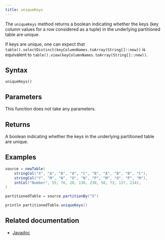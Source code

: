 ```yaml
---
title: uniqueKeys
---
```


The `uniqueKeys` method returns a boolean indicating whether the keys (key column values for a row considered as a tuple) in the underlying partitioned table are unique.

If keys are unique, one can expect that `table().selectDistinct(keyColumnNames.toArray(String[]::new))` is equivalent to `table().view(keyColumnNames.toArray(String[]::new))`.

## Syntax

```
uniqueKeys()
```

## Parameters

This function does not take any parameters.

## Returns

A boolean indicating whether the keys in the underlying partitioned table are unique.

## Examples

```groovy order=:log
source = newTable(
    stringCol("X", "A", "B", "A", "C", "B", "A", "B", "B", "C"),
    stringCol("Y", "M", "N", "O", "N", "P", "M", "O", "P", "M"),
    intCol("Number", 55, 76, 20, 130, 230, 50, 73, 137, 214),
)

partitionedTable = source.partitionBy("X")

println partitionedTable.uniqueKeys()
```

## Related documentation

- [Javadoc](https://deephaven.io/core/javadoc/io/deephaven/engine/table/PartitionedTable.html#uniqueKeys())
